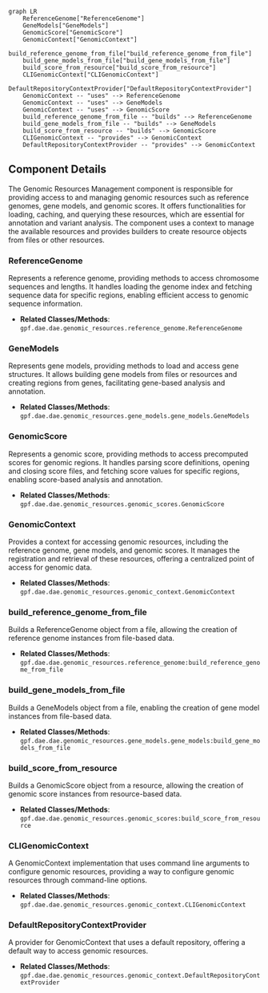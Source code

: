 ```mermaid
graph LR
    ReferenceGenome["ReferenceGenome"]
    GeneModels["GeneModels"]
    GenomicScore["GenomicScore"]
    GenomicContext["GenomicContext"]
    build_reference_genome_from_file["build_reference_genome_from_file"]
    build_gene_models_from_file["build_gene_models_from_file"]
    build_score_from_resource["build_score_from_resource"]
    CLIGenomicContext["CLIGenomicContext"]
    DefaultRepositoryContextProvider["DefaultRepositoryContextProvider"]
    GenomicContext -- "uses" --> ReferenceGenome
    GenomicContext -- "uses" --> GeneModels
    GenomicContext -- "uses" --> GenomicScore
    build_reference_genome_from_file -- "builds" --> ReferenceGenome
    build_gene_models_from_file -- "builds" --> GeneModels
    build_score_from_resource -- "builds" --> GenomicScore
    CLIGenomicContext -- "provides" --> GenomicContext
    DefaultRepositoryContextProvider -- "provides" --> GenomicContext
```

## Component Details

The Genomic Resources Management component is responsible for providing access to and managing genomic resources such as reference genomes, gene models, and genomic scores. It offers functionalities for loading, caching, and querying these resources, which are essential for annotation and variant analysis. The component uses a context to manage the available resources and provides builders to create resource objects from files or other resources.

### ReferenceGenome
Represents a reference genome, providing methods to access chromosome sequences and lengths. It handles loading the genome index and fetching sequence data for specific regions, enabling efficient access to genomic sequence information.
- **Related Classes/Methods**: `gpf.dae.dae.genomic_resources.reference_genome.ReferenceGenome`

### GeneModels
Represents gene models, providing methods to load and access gene structures. It allows building gene models from files or resources and creating regions from genes, facilitating gene-based analysis and annotation.
- **Related Classes/Methods**: `gpf.dae.dae.genomic_resources.gene_models.gene_models.GeneModels`

### GenomicScore
Represents a genomic score, providing methods to access precomputed scores for genomic regions. It handles parsing score definitions, opening and closing score files, and fetching score values for specific regions, enabling score-based analysis and annotation.
- **Related Classes/Methods**: `gpf.dae.dae.genomic_resources.genomic_scores.GenomicScore`

### GenomicContext
Provides a context for accessing genomic resources, including the reference genome, gene models, and genomic scores. It manages the registration and retrieval of these resources, offering a centralized point of access for genomic data.
- **Related Classes/Methods**: `gpf.dae.dae.genomic_resources.genomic_context.GenomicContext`

### build_reference_genome_from_file
Builds a ReferenceGenome object from a file, allowing the creation of reference genome instances from file-based data.
- **Related Classes/Methods**: `gpf.dae.dae.genomic_resources.reference_genome:build_reference_genome_from_file`

### build_gene_models_from_file
Builds a GeneModels object from a file, enabling the creation of gene model instances from file-based data.
- **Related Classes/Methods**: `gpf.dae.dae.genomic_resources.gene_models.gene_models:build_gene_models_from_file`

### build_score_from_resource
Builds a GenomicScore object from a resource, allowing the creation of genomic score instances from resource-based data.
- **Related Classes/Methods**: `gpf.dae.dae.genomic_resources.genomic_scores:build_score_from_resource`

### CLIGenomicContext
A GenomicContext implementation that uses command line arguments to configure genomic resources, providing a way to configure genomic resources through command-line options.
- **Related Classes/Methods**: `gpf.dae.dae.genomic_resources.genomic_context.CLIGenomicContext`

### DefaultRepositoryContextProvider
A provider for GenomicContext that uses a default repository, offering a default way to access genomic resources.
- **Related Classes/Methods**: `gpf.dae.dae.genomic_resources.genomic_context.DefaultRepositoryContextProvider`
